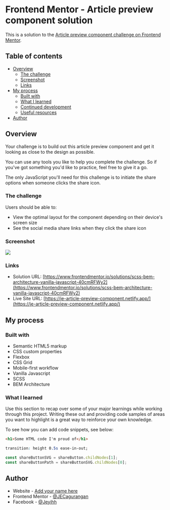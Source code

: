 # Frontend Mentor - Article preview component solution

This is a solution to the [Article preview component challenge on Frontend Mentor](https://www.frontendmentor.io/challenges/article-preview-component-dYBN_pYFT).

## Table of contents

- [Overview](#overview)
  - [The challenge](#the-challenge)
  - [Screenshot](#screenshot)
  - [Links](#links)
- [My process](#my-process)
  - [Built with](#built-with)
  - [What I learned](#what-i-learned)
  - [Continued development](#continued-development)
  - [Useful resources](#useful-resources)
- [Author](#author)

## Overview

Your challenge is to build out this article preview component and get it looking as close to the design as possible.

You can use any tools you like to help you complete the challenge. So if you've got something you'd like to practice, feel free to give it a go.

The only JavaScript you'll need for this challenge is to initiate the share options when someone clicks the share icon.

### The challenge

Users should be able to:

- View the optimal layout for the component depending on their device's screen size
- See the social media share links when they click the share icon

### Screenshot

![](./images/Screenshot_2021-03-14.png)

### Links

- Solution URL: [https://www.frontendmentor.io/solutions/scss-bem-architecture-vanilla-javascript-40cmRFWy2](https://www.frontendmentor.io/solutions/scss-bem-architecture-vanilla-javascript-40cmRFWy2)
- Live Site URL: [https://je-article-preview-component.netlify.app/](https://je-article-preview-component.netlify.app/)

## My process

### Built with

- Semantic HTML5 markup
- CSS custom properties
- Flexbox
- CSS Grid
- Mobile-first workflow
- Vanilla Javascript
- SCSS
- BEM Architecture

### What I learned

Use this section to recap over some of your major learnings while working through this project. Writing these out and providing code samples of areas you want to highlight is a great way to reinforce your own knowledge.

To see how you can add code snippets, see below:

```html
<h1>Some HTML code I'm proud of</h1>
```
```css
transition: height 0.5s ease-in-out;
```
```js
const shareButtonSVG = shareButton.childNodes[1];
const shareButtonPath = shareButtonSVG.childNodes[0];
```

## Author

- Website - [Add your name here](https://www.your-site.com)
- Frontend Mentor - [@JECagurangan](https://www.frontendmentor.io/profile/JECagurangan)
- Facebook - [@Jeyihh](https://www.facebook.com/Jeyihh/)

